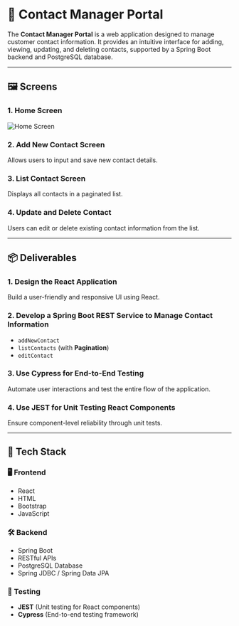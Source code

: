 # 📇 Contact Manager Portal

The **Contact Manager Portal** is a web application designed to manage customer contact information. It provides an intuitive interface for adding, viewing, updating, and deleting contacts, supported by a Spring Boot backend and PostgreSQL database.

---

## 🖼️ Screens

### 1. Home Screen
![Home Screen](./iMAGE/HOMEPAGE.png)

### 2. Add New Contact Screen
Allows users to input and save new contact details.

### 3. List Contact Screen
Displays all contacts in a paginated list.

### 4. Update and Delete Contact
Users can edit or delete existing contact information from the list.

---

## 📦 Deliverables

### 1. Design the React Application
Build a user-friendly and responsive UI using React.

### 2. Develop a Spring Boot REST Service to Manage Contact Information
- `addNewContact`
- `listContacts` (with **Pagination**)
- `editContact`

### 3. Use Cypress for End-to-End Testing
Automate user interactions and test the entire flow of the application.

### 4. Use JEST for Unit Testing React Components
Ensure component-level reliability through unit tests.

---

## 🔧 Tech Stack

### 🖥️ Frontend
- React
- HTML
- Bootstrap
- JavaScript

### 🛠️ Backend
- Spring Boot
- RESTful APIs
- PostgreSQL Database
- Spring JDBC / Spring Data JPA

### 🧪 Testing
- **JEST** (Unit testing for React components)
- **Cypress** (End-to-end testing framework)


